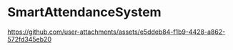 # SmartAttendanceSystem

https://github.com/user-attachments/assets/e5ddeb84-f1b9-4428-a862-572fd345eb20

